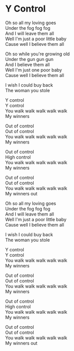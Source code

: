 # Y Control  

Oh so all my loving goes  
Under the fog fog fog  
And I will leave them all  
Well I'm just a poor little baby  
Cause well I believe them all  

Oh so while you're growing old  
Under the gun gun gun  
And I believe them all  
Well I'm just one poor baby  
Cause well I believe them all  

I wish I could buy back  
The woman you stole  

Y control  
Y control  
You walk walk walk walk walk  
My winners  

Out of control  
Out of control  
You walk walk walk walk walk  
My winners  

Out of control  
High control  
You walk walk walk walk walk  
My winners  

Out of control  
Out of control  
You walk walk walk walk walk  
My winners out  

Oh so all my loving goes  
Under the fog fog fog  
And I will leave them all  
Well I'm just a poor little baby  
Cause well I believe them all  

I wish I could buy back  
The woman you stole  

Y control  
Y control  
You walk walk walk walk walk  
My winners  

Out of control  
Out of control  
You walk walk walk walk walk  
My winners  

Out of control  
High control  
You walk walk walk walk walk  
My winners  

Out of control  
Out of control  
You walk walk walk walk walk  
My winners out  
